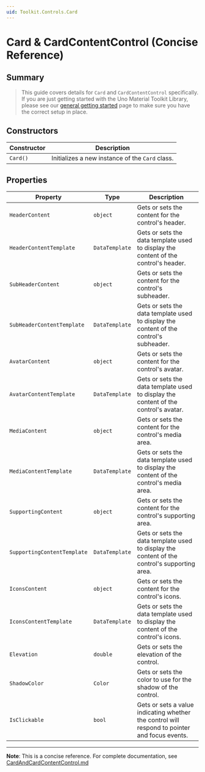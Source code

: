 ```yaml
---
uid: Toolkit.Controls.Card
---
```


# Card & CardContentControl (Concise Reference)

## Summary

> This guide covers details for `Card` and `CardContentControl` specifically. If you are just getting started with the Uno Material Toolkit Library, please see our [general getting started](../getting-started.md) page to make sure you have the correct setup in place.

## Constructors

| Constructor | Description                                     |
|-------------|-------------------------------------------------|
| `Card()`    | Initializes a new instance of the `Card` class. |

## Properties

| Property                    | Type           | Description                                                                                   |
|-----------------------------|----------------|-----------------------------------------------------------------------------------------------|
| `HeaderContent`             | `object`       | Gets or sets the content for the control's header.                                            |
| `HeaderContentTemplate`     | `DataTemplate` | Gets or sets the data template used to display the content of the control's header.           |
| `SubHeaderContent`          | `object`       | Gets or sets the content for the control's subheader.                                         |
| `SubHeaderContentTemplate`  | `DataTemplate` | Gets or sets the data template used to display the content of the control's subheader.        |
| `AvatarContent`             | `object`       | Gets or sets the content for the control's avatar.                                            |
| `AvatarContentTemplate`     | `DataTemplate` | Gets or sets the data template used to display the content of the control's avatar.           |
| `MediaContent`              | `object`       | Gets or sets the content for the control's media area.                                        |
| `MediaContentTemplate`      | `DataTemplate` | Gets or sets the data template used to display the content of the control's media area.       |
| `SupportingContent`         | `object`       | Gets or sets the content for the control's supporting area.                                   |
| `SupportingContentTemplate` | `DataTemplate` | Gets or sets the data template used to display the content of the control's supporting area.  |
| `IconsContent`              | `object`       | Gets or sets the content for the control's icons.                                             |
| `IconsContentTemplate`      | `DataTemplate` | Gets or sets the data template used to display the content of the control's icons.            |
| `Elevation`                 | `double`       | Gets or sets the elevation of the control.                                                    |
| `ShadowColor`               | `Color`        | Gets or sets the color to use for the shadow of the control.                                  |
| `IsClickable`               | `bool`         | Gets or sets a value indicating whether the control will respond to pointer and focus events. |

---

**Note**: This is a concise reference. 
For complete documentation, see [CardAndCardContentControl.md](CardAndCardContentControl.md)